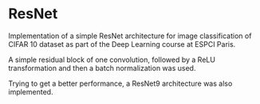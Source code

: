 # ResNet
Implementation of a simple ResNet architecture for image classification of CIFAR 10 dataset as part of the Deep Learning course at ESPCI Paris.

A simple residual block of one convolution, followed by a ReLU transformation and then a batch normalization was used.

Trying to get a better performance, a ResNet9 architecture was also implemented.
